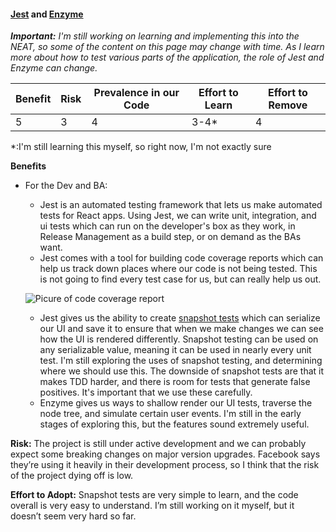 #### [Jest](https://facebook.github.io/jest/) and [Enzyme](http://airbnb.io/enzyme/)

_**Important:** I'm still working on learning and implementing this into the NEAT, so some of the content on this page may change with time. As I learn more about how to test various parts of the application, the role of Jest and Enzyme can change._

| Benefit | Risk | Prevalence in our Code | Effort to Learn | Effort to Remove |
| ------- | ---- | ---------------------- | --------------- | ---------------- |
| 5       | 3    | 4                      | 3-4\*           | 4                |

\*:I'm still learning this myself, so right now, I'm not exactly sure

**Benefits**

* For the Dev and BA:

  * Jest is an automated testing framework that lets us make automated tests for React apps. Using Jest, we can write unit, integration, and ui tests which can run on the developer's box as they work, in Release Management as a build step, or on demand as the BAs want.
  * Jest comes with a tool for building code coverage reports which can help us track down places where our code is not being tested. This is not going to find every test case for us, but can really help us out.

  ![Picure of code coverage report](https://jacksondr5.github.io/imgs/jestCodeCoverage.jpg)

  * Jest gives us the ability to create [snapshot tests](https://facebook.github.io/jest/docs/en/snapshot-testing.html) which can serialize our UI and save it to ensure that when we make changes we can see how the UI is rendered differently. Snapshot testing can be used on any serializable value, meaning it can be used in nearly every unit test. I'm still exploring the uses of snapshot testing, and determining where we should use this. The downside of snapshot tests are that it makes TDD harder, and there is room for tests that generate false positives. It's important that we use these carefully.
  * Enzyme gives us ways to shallow render our UI tests, traverse the node tree, and simulate certain user events. I'm still in the early stages of exploring this, but the features sound extremely useful.

**Risk:** The project is still under active development and we can probably expect some breaking changes on major version upgrades. Facebook says they’re using it heavily in their development process, so I think that the risk of the project dying off is low.

**Effort to Adopt:** Snapshot tests are very simple to learn, and the code overall is very easy to understand. I’m still working on it myself, but it doesn’t seem very hard so far.
